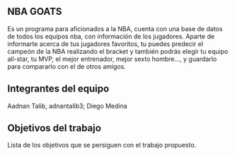 ## NBA GOATS
Es un programa para aficionados a la NBA, cuenta con una base de datos de todos los equipos nba, con información de los jugadores. Aparte de informarte acerca de tus jugadores favoritos, tu puedes predecir el campeón de la NBA realizando el bracket y también podrás elegir tu equipo all-star, tu MVP, el mejor entrenador, mejor sexto hombre..., y guardarlo para compararlo con el de otros amigos.

## Integrantes del equipo

Aadnan Talib, adnantalib3; 
Diego Medina

## Objetivos del trabajo

Lista de los objetivos que se persiguen con el trabajo propuesto.
